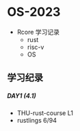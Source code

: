 # OS-2023

* Rcore 学习记录
  * rust
  * risc-v
  * OS

## 学习纪录

##### DAY1 (4.1)

* THU-rust-course L1
* rustlings 6/94